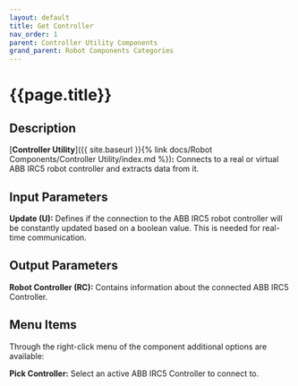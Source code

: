 ```yaml
---
layout: default
title: Get Controller
nav_order: 1
parent: Controller Utility Components
grand_parent: Robot Components Categories
---
```


# **{{page.title}}**

## **Description**

[**Controller Utility**]({{ site.baseurl }}{% link docs/Robot Components/Controller Utility/index.md %})**:** 
Connects to a real or virtual ABB IRC5 robot controller and extracts data from it.

## **Input Parameters**

**Update (U):** Defines if the connection to the ABB IRC5 robot controller will be constantly updated based on a boolean value. This is needed for real-time communication.

## **Output Parameters**

**Robot Controller (RC):** Contains information about the connected ABB IRC5 Controller.

## **Menu Items**

Through the right-click menu of the component additional options are available:

**Pick Controller:** Select an active ABB IRC5 Controller to connect to.